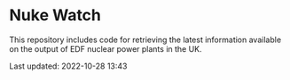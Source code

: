 # Nuke Watch

This repository includes code for retrieving the latest information available on the output of EDF nuclear power plants in the UK.

Last updated: 2022-10-28 13:43